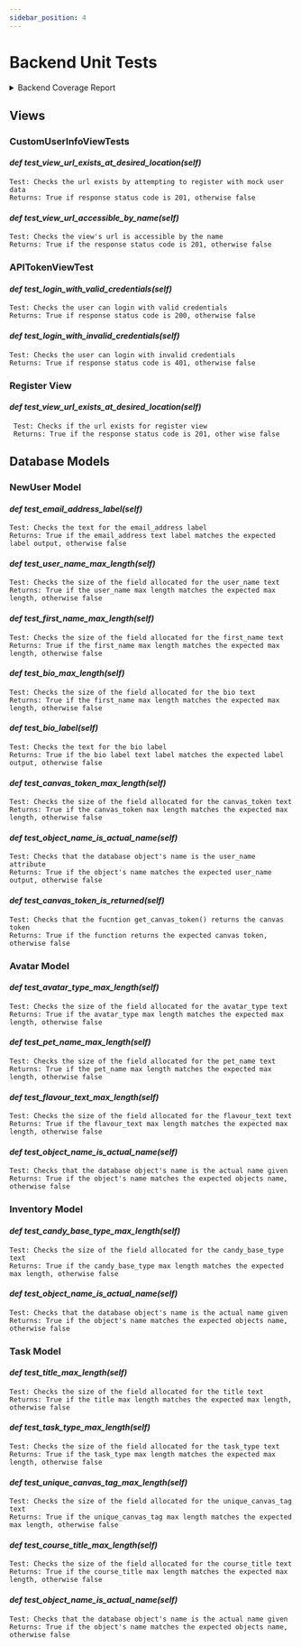```yaml
---
sidebar_position: 4
---
```

# Backend Unit Tests

<details>
    
<summary>Backend Coverage Report</summary>
    
<img width="764" alt="backend-tests" src="https://user-images.githubusercontent.com/43662352/235539294-aca59a84-1310-4cb0-a1db-2ee7066ac4b1.png">

</details>

## Views

### CustomUserInfoViewTests

#### *def test_view_url_exists_at_desired_location(self)*
```
Test: Checks the url exists by attempting to register with mock user data
Returns: True if response status code is 201, otherwise false
```

#### *def test_view_url_accessible_by_name(self)*
```
Test: Checks the view's url is accessible by the name
Returns: True if the response status code is 201, otherwise false
```

### APITokenViewTest

#### *def test_login_with_valid_credentials(self)*
```
Test: Checks the user can login with valid credentials
Returns: True if response status code is 200, otherwise false
```

#### *def test_login_with_invalid_credentials(self)*
```
Test: Checks the user can login with invalid credentials
Returns: True if response status code is 401, otherwise false
```

### Register View

#### *def test_view_url_exists_at_desired_location(self)*
```
 Test: Checks if the url exists for register view
 Returns: True if the response status code is 201, other wise false
```

## Database Models

### NewUser Model

#### *def test_email_address_label(self)*
```
Test: Checks the text for the email_address label
Returns: True if the email_address text label matches the expected label output, otherwise false
```

#### *def test_user_name_max_length(self)*
```
Test: Checks the size of the field allocated for the user_name text
Returns: True if the user_name max length matches the expected max length, otherwise false
```

#### *def test_first_name_max_length(self)*
```
Test: Checks the size of the field allocated for the first_name text
Returns: True if the first_name max length matches the expected max length, otherwise false
```
  
#### *def test_bio_max_length(self)*
```
Test: Checks the size of the field allocated for the bio text
Returns: True if the first_name max length matches the expected max length, otherwise false
```

#### *def test_bio_label(self)*
```
Test: Checks the text for the bio label
Returns: True if the bio label text label matches the expected label output, otherwise false
```

#### *def test_canvas_token_max_length(self)*
```
Test: Checks the size of the field allocated for the canvas_token text
Returns: True if the canvas_token max length matches the expected max length, otherwise false
```
  
#### *def test_object_name_is_actual_name(self)*
```
Test: Checks that the database object's name is the user_name attribute
Returns: True if the object's name matches the expected user_name output, otherwise false
```

#### *def test_canvas_token_is_returned(self)*
```
Test: Checks that the fucntion get_canvas_token() returns the canvas token
Returns: True if the function returns the expected canvas token, otherwise false
```

### Avatar Model

#### *def test_avatar_type_max_length(self)*
```
Test: Checks the size of the field allocated for the avatar_type text
Returns: True if the avatar_type max length matches the expected max length, otherwise false
```

#### *def test_pet_name_max_length(self)*
```
Test: Checks the size of the field allocated for the pet_name text
Returns: True if the pet_name max length matches the expected max length, otherwise false
```

#### *def test_flavour_text_max_length(self)*
```
Test: Checks the size of the field allocated for the flavour_text text
Returns: True if the flavour_text max length matches the expected max length, otherwise false
```

#### *def test_object_name_is_actual_name(self)*
```
Test: Checks that the database object's name is the actual name given
Returns: True if the object's name matches the expected objects name, otherwise false
```

### Inventory Model

#### *def test_candy_base_type_max_length(self)*
```
Test: Checks the size of the field allocated for the candy_base_type text
Returns: True if the candy_base_type max length matches the expected max length, otherwise false
```

#### *def test_object_name_is_actual_name(self)*
```
Test: Checks that the database object's name is the actual name given
Returns: True if the object's name matches the expected objects name, otherwise false
```

### Task Model

#### *def test_title_max_length(self)*
```
Test: Checks the size of the field allocated for the title text
Returns: True if the title max length matches the expected max length, otherwise false
```

#### *def test_task_type_max_length(self)*
```
Test: Checks the size of the field allocated for the task_type text
Returns: True if the task_type max length matches the expected max length, otherwise false
```

#### *def test_unique_canvas_tag_max_length(self)*
```
Test: Checks the size of the field allocated for the unique_canvas_tag text
Returns: True if the unique_canvas_tag max length matches the expected max length, otherwise false
```

#### *def test_course_title_max_length(self)*
```
Test: Checks the size of the field allocated for the course_title text
Returns: True if the course_title max length matches the expected max length, otherwise false
```

#### *def test_object_name_is_actual_name(self)*
```
Test: Checks that the database object's name is the actual name given
Returns: True if the object's name matches the expected objects name, otherwise false
```
